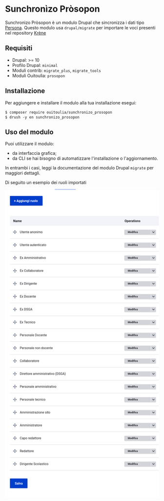 # Sunchronìzo Pròsopon
Sunchronìzo Pròsopon è un modulo Drupal che sincronizza i dati tipo [Persona](https://docs.google.com/spreadsheets/d/1MoayTY05SE4ixtgBsfsdngdrFJf_Z2KNvDkMF3tKfc8/edit#gid=1547596296).
Questo modulo usa `drupal/migrate` per importare le voci presenti nel repository [Krène](https://github.com/ouitoulia/krene) 

## Requisiti
- Drupal: >= 10
- Profilo Drupal: `minimal`
- Moduli contrib: `migrate_plus`, `migrate_tools`
- Moduli Ouitoulìa: `prosopon`

## Installazione
Per aggiungere e installare il modulo alla tua installazione esegui:
```
$ composer require ouitoulia/sunchronizo_prosopon
$ drush -y en sunchronizo_prosopon
```

## Uso del modulo
Puoi utilizzare il modulo:
- da interfaccia grafica;
- da CLI se hai bisogno di automatizzare l'installazione o l'aggiornamento.

In entrambi i casi, leggi la documentazione del modulo
Drupal `migrate` per maggiori dettagli.

Di seguito un esempio dei ruoli importati

![Screenshot ruoli](docs/ruoli.png "Screenshot ruoli")